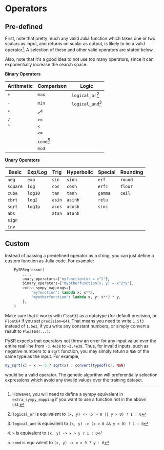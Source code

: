 # Operators

## Pre-defined

First, note that pretty much any valid Julia function which
takes one or two scalars as input, and returns on scalar as output,
is likely to be a valid operator[^1].
A selection of these and other valid operators are stated below.

Also, note that it's a good idea to not use too many operators, since
it can exponentially increase the search space.

**Binary Operators**

| Arithmetic    | Comparison | Logic    |
|--------------|------------|----------|
| `+`          | `max`      | `logical_or`[^2] |
| `-`          | `min`      | `logical_and`[^3]|
| `*`          | `>`[^4]    |                 |
| `/`          | `>=`       |                 |
| `^`          | `<`        |                 |
|              | `<=`       |                 |
|              | `cond`[^5] |                 |
|              | `mod`      |                 |

**Unary Operators**

| Basic      | Exp/Log    | Trig      | Hyperbolic | Special   | Rounding   |
|------------|------------|-----------|------------|-----------|------------|
| `neg`      | `exp`      | `sin`     | `sinh`     | `erf`     | `round`    |
| `square`   | `log`      | `cos`     | `cosh`     | `erfc`    | `floor`    |
| `cube`     | `log10`    | `tan`     | `tanh`     | `gamma`   | `ceil`     |
| `cbrt`     | `log2`     | `asin`    | `asinh`    | `relu`    |            |
| `sqrt`     | `log1p`    | `acos`    | `acosh`    | `sinc`    |            |
| `abs`      |            | `atan`    | `atanh`    |           |            |
| `sign`     |            |           |            |           |            |
| `inv`      |            |           |            |           |            |


## Custom

Instead of passing a predefined operator as a string,
you can just define a custom function as Julia code. For example:

```python
    PySRRegressor(
        ...,
        unary_operators=["myfunction(x) = x^2"],
        binary_operators=["myotherfunction(x, y) = x^2*y"],
        extra_sympy_mappings={
            "myfunction": lambda x: x**2,
            "myotherfunction": lambda x, y: x**2 * y,
        },
    )
```


Make sure that it works with
`Float32` as a datatype (for default precision, or `Float64` if you set `precision=64`). That means you need to write `1.5f3`
instead of `1.5e3`, if you write any constant numbers, or simply convert a result to `Float64(...)`.

PySR expects that operators not throw an error for any input value over the entire real line from `-3.4e38` to `+3.4e38`.
Thus, for invalid inputs, such as negative numbers to a `sqrt` function, you may simply return a `NaN` of the same type as the input. For example,

```julia
my_sqrt(x) = x >= 0 ? sqrt(x) : convert(typeof(x), NaN)
```

would be a valid operator. The genetic algorithm
will preferentially selection expressions which avoid
any invalid values over the training dataset.


<!-- Footnote for 1: -->
<!-- (Will say "However, you may need to define a `extra_sympy_mapping`":) -->

[^1]: However, you will need to define a sympy equivalent in `extra_sympy_mapping` if you want to use a function not in the above list.
[^2]: `logical_or` is equivalent to `(x, y) -> (x > 0 || y > 0) ? 1 : 0`
[^3]: `logical_and` is equivalent to `(x, y) -> (x > 0 && y > 0) ? 1 : 0`
[^4]: `>` is equivalent to `(x, y) -> x > y ? 1 : 0`
[^5]: `cond` is equivalent to `(x, y) -> x > 0 ? y : 0`
